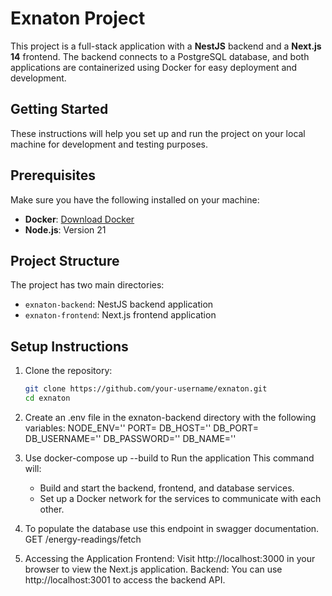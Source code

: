 # Exnaton Project

This project is a full-stack application with a **NestJS** backend and a **Next.js 14** frontend. The backend connects to a PostgreSQL database, and both applications are containerized using Docker for easy deployment and development.

## Getting Started

These instructions will help you set up and run the project on your local machine for development and testing purposes.

## Prerequisites

Make sure you have the following installed on your machine:

- **Docker**: [Download Docker](https://www.docker.com/products/docker-desktop)
- **Node.js**: Version 21

## Project Structure

The project has two main directories:

- `exnaton-backend`: NestJS backend application
- `exnaton-frontend`: Next.js frontend application

## Setup Instructions

1. Clone the repository:

   ```bash
   git clone https://github.com/your-username/exnaton.git
   cd exnaton
   ```

2. Create an .env file in the exnaton-backend directory with the following variables:
   NODE_ENV=''
   PORT=
   DB_HOST=''
   DB_PORT=
   DB_USERNAME=''
   DB_PASSWORD=''
   DB_NAME=''

3. Use docker-compose up --build to Run the application
   This command will:
   - Build and start the backend, frontend, and database services.
   - Set up a Docker network for the services to communicate with each other.
4. To populate the database use this endpoint in swagger documentation. GET /energy-readings/fetch
5. Accessing the Application
   Frontend: Visit http://localhost:3000 in your browser to view the Next.js application.
   Backend: You can use http://localhost:3001 to access the backend API.
